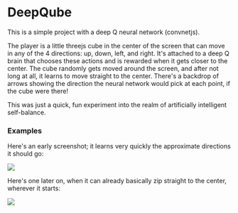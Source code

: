 
# DeepQube

This is a simple project with a deep Q neural network (convnetjs).

The player is a little threejs cube in the center of the screen that can move in any of the 4 directions: up, down, left, and right. It's attached to a deep Q brain that chooses these actions and is rewarded when it gets closer to the center. The cube randomly gets moved around the screen, and after not long at all, it learns to move straight to the center. There's a backdrop of arrows showing the direction the neural network would pick at each point, if the cube were there!

This was just a quick, fun experiment into the realm of artificially intelligent self-balance.

### Examples

Here's an early screenshot; it learns very quickly the approximate directions it should go:

![](http://i.imgur.com/VlFJ0LT.png)

Here's one later on, when it can already basically zip straight to the center, wherever it starts:

![](http://i.imgur.com/XzMqzSl.png)
